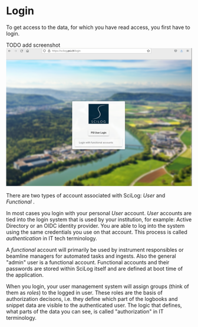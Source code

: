 # Login

To get access to the data, for which you have read access, you first have to login. 

TODO add screenshot ![Login to SciLog](img/login.png)

There are two types of account associated with SciLog: *User* and *Functional* . 

In most cases you login with your personal *User* account. *User* accounts are tied into the login system that is used by your institution, for example: Active Directory or an OIDC identity provider. You are able to log into the system using the same credentials you use on that account. This process is called *authentication* in IT tech terminology.

A *functional* account will primarily be used by instrument responsibles or beamline managers for automated tasks and ingests. Also the general "admin" user is  a functional account. Functional accounts and their passwords are stored within SciLog itself and are defined at boot time of the application.

When you login, your user management system will assign groups (think of them as *roles*) to the logged in user. These roles are the basis of authorization decisons, i.e. they define which part of the logbooks and snippet data are visible to the authenticated user. The logic that defines, what parts of the data you can see, is called "authorization" in IT terminology.



